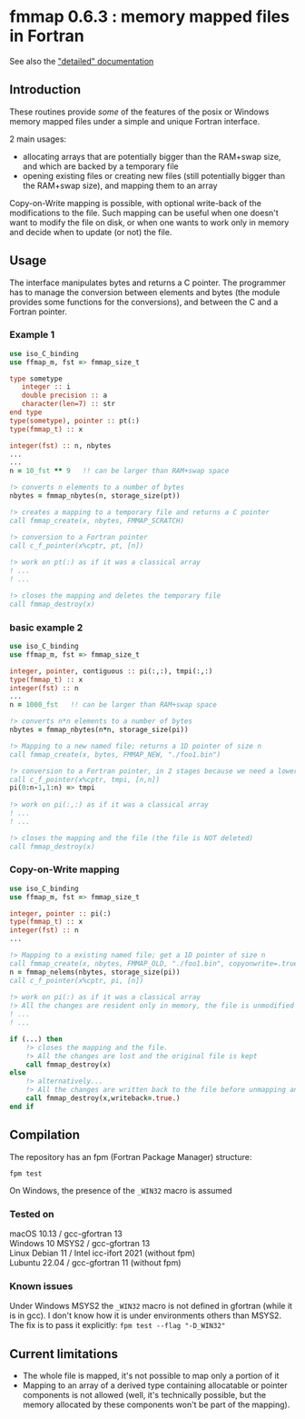 # fmmap 0.6.3 : memory mapped files in Fortran

See also the ["detailed" documentation](doc/index.md)

## Introduction

These routines provide *some* of the features of the posix or Windows memory mapped files under a simple and unique Fortran interface.

2 main usages:
- allocating arrays that are potentially bigger than the RAM+swap size, and which are backed by a temporary file
- opening existing files or creating new files (still potentially bigger than the RAM+swap size), and mapping them to an array

Copy-on-Write mapping is possible, with optional write-back of the modifications to the file. Such mapping can be useful when one doesn't want to modify the file on disk, or when one wants to work only in memory and decide when to update (or not) the file. 

## Usage

The interface manipulates bytes and returns a C pointer. The programmer has to manage the conversion between elements and bytes (the module provides some functions for the conversions), and between the C and a Fortran pointer. 


### Example 1

```fortran
use iso_C_binding
use ffmap_m, fst => fmmap_size_t

type sometype
   integer :: i
   double precision :: a
   character(len=7) :: str
end type
type(sometype), pointer :: pt(:)
type(fmmap_t) :: x

integer(fst) :: n, nbytes
...
...
n = 10_fst ** 9   !! can be larger than RAM+swap space

!> converts n elements to a number of bytes
nbytes = fmmap_nbytes(n, storage_size(pt)) 

!> creates a mapping to a temporary file and returns a C pointer
call fmmap_create(x, nbytes, FMMAP_SCRATCH)

!> conversion to a Fortran pointer
call c_f_pointer(x%cptr, pt, [n])       
     
!> work on pt(:) as if it was a classical array
! ...
! ...

!> closes the mapping and deletes the temporary file
call fmmap_destroy(x)                  
```

### basic example 2

```fortran
use iso_C_binding
use ffmap_m, fst => fmmap_size_t   

integer, pointer, contiguous :: pi(:,:), tmpi(:,:)
type(fmmap_t) :: x
integer(fst) :: n
...
n = 1000_fst   !! can be larger than RAM+swap space

!> converts n*n elements to a number of bytes
nbytes = fmmap_nbytes(n*n, storage_size(pi)) 

!> Mapping to a new named file; returns a 1D pointer of size n
call fmmap_create(x, bytes, FMMAP_NEW, "./foo1.bin") 

!> conversion to a Fortran pointer, in 2 stages because we need a lower bound /= 1
call c_f_pointer(x%cptr, tmpi, [n,n])      
pi(0:n-1,1:n) => tmpi
                    
!> work on pi(:,:) as if it was a classical array
! ...
! ...

!> closes the mapping and the file (the file is NOT deleted)
call fmmap_destroy(x)
```

### Copy-on-Write mapping

```fortran
use iso_C_binding
use ffmap_m, fst => fmmap_size_t 

integer, pointer :: pi(:)
type(fmmap_t) :: x
integer(fst) :: n
...

!> Mapping to a existing named file; get a 1D pointer of size n
call fmmap_create(x, nbytes, FMMAP_OLD, "./foo1.bin", copyonwrite=.true.) 
n = fmmap_nelems(nbytes, storage_size(pi))
call c_f_pointer(x%cptr, pi, [n])      
                    
!> work on pi(:) as if it was a classical array
!> All the changes are resident only in memory, the file is unmodified 
! ...
! ...

if (...) then
    !> closes the mapping and the file. 
    !> All the changes are lost and the original file is kept
    call fmmap_destroy(x)
else
    !> alternatively...
    !> All the changes are written back to the file before unmapping and closing
    call fmmap_destroy(x,writeback=.true.)
end if
```


## Compilation

The repository has an fpm (Fortran Package Manager) structure:
```
fpm test
```
On Windows, the presence of the `_WIN32` macro is assumed

### Tested on
macOS 10.13      / gcc-gfortran 13  
Windows 10 MSYS2 / gcc-gfortran 13  
Linux Debian 11  / Intel icc-ifort 2021 (without fpm)  
Lubuntu 22.04    / gcc-gfortran 11 (without fpm)

### Known issues

Under Windows MSYS2 the `_WIN32` macro is not defined in gfortran (while it is in gcc). I don't know how it is under environments others than MSYS2. The fix is to pass it explicitly: `fpm test --flag "-D_WIN32"`

## Current limitations

- The whole file is mapped, it's not possible to map only a portion of it
- Mapping to an array of a derived type containing allocatable or pointer components is not allowed (well, it's technically possible, but the memory allocated by these components won't be part of the mapping).
